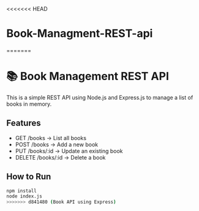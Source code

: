 <<<<<<< HEAD
# Book-Managment-REST-api
=======
# 📚 Book Management REST API

This is a simple REST API using Node.js and Express.js to manage a list of books in memory.

## Features
- GET /books → List all books
- POST /books → Add a new book
- PUT /books/:id → Update an existing book
- DELETE /books/:id → Delete a book

## How to Run

```bash
npm install
node index.js
>>>>>>> d841480 (Book API using Express)
